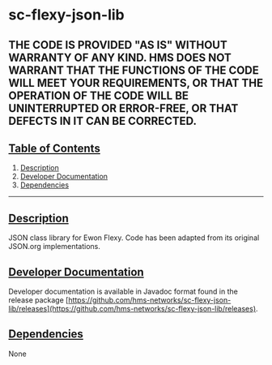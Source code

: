 # sc-flexy-json-lib

THE CODE IS PROVIDED "AS IS" WITHOUT WARRANTY OF ANY KIND. HMS DOES NOT WARRANT THAT THE FUNCTIONS OF THE CODE WILL MEET YOUR REQUIREMENTS, OR THAT THE OPERATION OF THE CODE WILL BE UNINTERRUPTED OR ERROR-FREE, OR THAT DEFECTS IN IT CAN BE CORRECTED.
---

## [Table of Contents](#table-of-contents)

1. [Description](#description)
2. [Developer Documentation](#developer-documentation)
3. [Dependencies](#dependencies)

---

## [Description](#table-of-contents)

JSON class library for Ewon Flexy. Code has been adapted from its original JSON.org implementations.

## [Developer Documentation](#table-of-contents)

Developer documentation is available in Javadoc format found in the release package [https://github.com/hms-networks/sc-flexy-json-lib/releases](https://github.com/hms-networks/sc-flexy-json-lib/releases).

## [Dependencies](#table-of-contents)
None